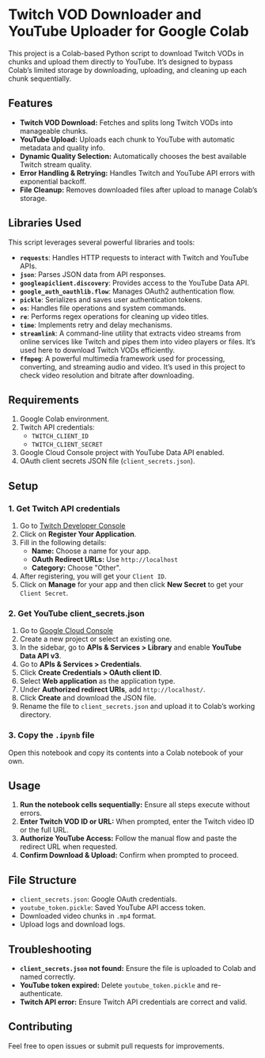 # Twitch VOD Downloader and YouTube Uploader for Google Colab

This project is a Colab-based Python script to download Twitch VODs in chunks and upload them directly to YouTube. It’s designed to bypass Colab’s limited storage by downloading, uploading, and cleaning up each chunk sequentially.

## Features
- **Twitch VOD Download:** Fetches and splits long Twitch VODs into manageable chunks.
- **YouTube Upload:** Uploads each chunk to YouTube with automatic metadata and quality info.
- **Dynamic Quality Selection:** Automatically chooses the best available Twitch stream quality.
- **Error Handling & Retrying:** Handles Twitch and YouTube API errors with exponential backoff.
- **File Cleanup:** Removes downloaded files after upload to manage Colab’s storage.

## Libraries Used
This script leverages several powerful libraries and tools:
- **`requests`**: Handles HTTP requests to interact with Twitch and YouTube APIs.
- **`json`**: Parses JSON data from API responses.
- **`googleapiclient.discovery`**: Provides access to the YouTube Data API.
- **`google_auth_oauthlib.flow`**: Manages OAuth2 authentication flow.
- **`pickle`**: Serializes and saves user authentication tokens.
- **`os`**: Handles file operations and system commands.
- **`re`**: Performs regex operations for cleaning up video titles.
- **`time`**: Implements retry and delay mechanisms.
- **`streamlink`**: A command-line utility that extracts video streams from online services like Twitch and pipes them into video players or files. It’s used here to download Twitch VODs efficiently.
- **`ffmpeg`**: A powerful multimedia framework used for processing, converting, and streaming audio and video. It’s used in this project to check video resolution and bitrate after downloading.

## Requirements
1. Google Colab environment.
2. Twitch API credentials:
   - `TWITCH_CLIENT_ID`
   - `TWITCH_CLIENT_SECRET`
3. Google Cloud Console project with YouTube Data API enabled.
4. OAuth client secrets JSON file (`client_secrets.json`).

## Setup
### 1. Get Twitch API credentials
1. Go to [Twitch Developer Console](https://dev.twitch.tv/console/apps)
2. Click on **Register Your Application**.
3. Fill in the following details:
   - **Name:** Choose a name for your app.
   - **OAuth Redirect URLs:** Use `http://localhost`
   - **Category:** Choose "Other".
4. After registering, you will get your `Client ID`.
5. Click on **Manage** for your app and then click **New Secret** to get your `Client Secret`.

### 2. Get YouTube client_secrets.json
1. Go to [Google Cloud Console](https://console.cloud.google.com/)
2. Create a new project or select an existing one.
3. In the sidebar, go to **APIs & Services > Library** and enable **YouTube Data API v3**.
4. Go to **APIs & Services > Credentials**.
5. Click **Create Credentials > OAuth client ID**.
6. Select **Web application** as the application type.
7. Under **Authorized redirect URIs**, add `http://localhost/`.
8. Click **Create** and download the JSON file.
9. Rename the file to `client_secrets.json` and upload it to Colab’s working directory.

### 3. Copy the `.ipynb` file
Open this notebook and copy its contents into a Colab notebook of your own.

## Usage
1. **Run the notebook cells sequentially:** Ensure all steps execute without errors.
2. **Enter Twitch VOD ID or URL:** When prompted, enter the Twitch video ID or the full URL.
3. **Authorize YouTube Access:** Follow the manual flow and paste the redirect URL when requested.
4. **Confirm Download & Upload:** Confirm when prompted to proceed.

## File Structure
- `client_secrets.json`: Google OAuth credentials.
- `youtube_token.pickle`: Saved YouTube API access token.
- Downloaded video chunks in `.mp4` format.
- Upload logs and download logs.

## Troubleshooting
- **`client_secrets.json` not found:** Ensure the file is uploaded to Colab and named correctly.
- **YouTube token expired:** Delete `youtube_token.pickle` and re-authenticate.
- **Twitch API error:** Ensure Twitch API credentials are correct and valid.

## Contributing
Feel free to open issues or submit pull requests for improvements.
